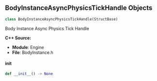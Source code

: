 ## BodyInstanceAsyncPhysicsTickHandle Objects

```python
class BodyInstanceAsyncPhysicsTickHandle(StructBase)
```

Body Instance Async Physics Tick Handle

**C++ Source:**

- **Module**: Engine
- **File**: BodyInstance.h

<a id="unreal.BodyInstanceAsyncPhysicsTickHandle.__init__"></a>

#### __init__

```python
def __init__() -> None
```

<a id="unreal.WalkableSlopeOverride"></a>